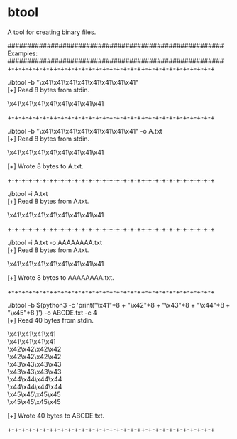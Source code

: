 # btool
A tool for creating binary files.

#######################################################\
Examples:\
#######################################################\
+-+-+-+-+-+-++-+-+-+-+-+-+-+-+-+-+-+-++-+-+-+-+-+-+-+-+-+-+

./btool -b "\x41\x41\x41\x41\x41\x41\x41\x41"\
[+] Read 8 bytes from stdin.


\x41\x41\x41\x41\x41\x41\x41\x41


+-+-+-+-+-+-++-+-+-+-+-+-+-+-+-+-+-+-++-+-+-+-+-+-+-+-+-+-+

./btool -b "\x41\x41\x41\x41\x41\x41\x41\x41" -o A.txt\
[+] Read 8 bytes from stdin.


\x41\x41\x41\x41\x41\x41\x41\x41


[+] Wrote 8 bytes to A.txt.


+-+-+-+-+-+-++-+-+-+-+-+-+-+-+-+-+-+-++-+-+-+-+-+-+-+-+-+-+

./btool -i A.txt\
[+] Read 8 bytes from A.txt.


\x41\x41\x41\x41\x41\x41\x41\x41


+-+-+-+-+-+-++-+-+-+-+-+-+-+-+-+-+-+-++-+-+-+-+-+-+-+-+-+-+

./btool -i A.txt -o AAAAAAAA.txt\
[+] Read 8 bytes from A.txt.


\x41\x41\x41\x41\x41\x41\x41\x41


[+] Wrote 8 bytes to AAAAAAAA.txt.


+-+-+-+-+-+-++-+-+-+-+-+-+-+-+-+-+-+-++-+-+-+-+-+-+-+-+-+-+

./btool -b $(python3 -c 'print("\x41"*8 + "\x42"*8 + "\x43"*8 + "\x44"*8 + "\x45"*8 )') -o ABCDE.txt -c 4\
[+] Read 40 bytes from stdin.


\x41\x41\x41\x41\
\x41\x41\x41\x41\
\x42\x42\x42\x42\
\x42\x42\x42\x42\
\x43\x43\x43\x43\
\x43\x43\x43\x43\
\x44\x44\x44\x44\
\x44\x44\x44\x44\
\x45\x45\x45\x45\
\x45\x45\x45\x45


[+] Wrote 40 bytes to ABCDE.txt.

+-+-+-+-+-+-++-+-+-+-+-+-+-+-+-+-+-+-++-+-+-+-+-+-+-+-+-+-+

